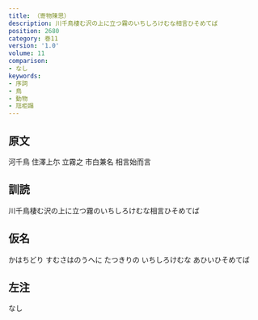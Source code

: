 ```yaml
---
title: （寄物陳思）
description: 川千鳥棲む沢の上に立つ霧のいちしろけむな相言ひそめてば
position: 2680
category: 巻11
version: '1.0'
volume: 11
comparison:
- なし
keywords:
- 序詞
- 鳥
- 動物
- 尫柜蹋
---
```


## 原文

河千鳥 住澤上尓 立霧之 市白兼名 相言始而言

## 訓読

川千鳥棲む沢の上に立つ霧のいちしろけむな相言ひそめてば

## 仮名

かはちどり すむさはのうへに たつきりの いちしろけむな あひいひそめてば

## 左注

なし
